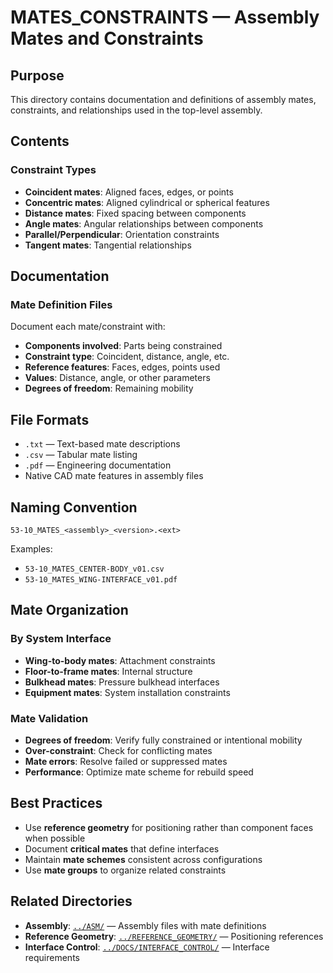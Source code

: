 # MATES_CONSTRAINTS — Assembly Mates and Constraints

## Purpose

This directory contains documentation and definitions of assembly mates, constraints, and relationships used in the top-level assembly.

## Contents

### Constraint Types
- **Coincident mates**: Aligned faces, edges, or points
- **Concentric mates**: Aligned cylindrical or spherical features
- **Distance mates**: Fixed spacing between components
- **Angle mates**: Angular relationships between components
- **Parallel/Perpendicular**: Orientation constraints
- **Tangent mates**: Tangential relationships

## Documentation

### Mate Definition Files
Document each mate/constraint with:
- **Components involved**: Parts being constrained
- **Constraint type**: Coincident, distance, angle, etc.
- **Reference features**: Faces, edges, points used
- **Values**: Distance, angle, or other parameters
- **Degrees of freedom**: Remaining mobility

## File Formats

- `.txt` — Text-based mate descriptions
- `.csv` — Tabular mate listing
- `.pdf` — Engineering documentation
- Native CAD mate features in assembly files

## Naming Convention

```
53-10_MATES_<assembly>_<version>.<ext>
```

Examples:
- `53-10_MATES_CENTER-BODY_v01.csv`
- `53-10_MATES_WING-INTERFACE_v01.pdf`

## Mate Organization

### By System Interface
- **Wing-to-body mates**: Attachment constraints
- **Floor-to-frame mates**: Internal structure
- **Bulkhead mates**: Pressure bulkhead interfaces
- **Equipment mates**: System installation constraints

### Mate Validation
- **Degrees of freedom**: Verify fully constrained or intentional mobility
- **Over-constraint**: Check for conflicting mates
- **Mate errors**: Resolve failed or suppressed mates
- **Performance**: Optimize mate scheme for rebuild speed

## Best Practices

- Use **reference geometry** for positioning rather than component faces when possible
- Document **critical mates** that define interfaces
- Maintain **mate schemes** consistent across configurations
- Use **mate groups** to organize related constraints

## Related Directories

- **Assembly**: [`../ASM/`](../ASM/) — Assembly files with mate definitions
- **Reference Geometry**: [`../REFERENCE_GEOMETRY/`](../REFERENCE_GEOMETRY/) — Positioning references
- **Interface Control**: [`../DOCS/INTERFACE_CONTROL/`](../DOCS/INTERFACE_CONTROL/) — Interface requirements
